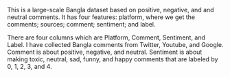 This is a large-scale Bangla dataset based on positive, negative, and and neutral comments. It has four features: platform, where we get the comments; sources; comment; sentiment; and label.

There are four columns which are Platform, Comment, Sentiment, and Label. I have collected Bangla comments from Twitter, Youtube, and Google. Comment is about positive, negative, and neutral. Sentiment is about making toxic, neutral, sad, funny, and happy comments that are labeled by 0, 1, 2, 3, and 4.
